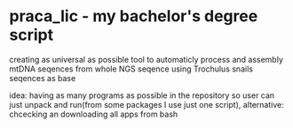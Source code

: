 # praca_lic - my bachelor's degree script

creating as universal as possible tool to automaticly process and assembly mtDNA seqences from whole NGS seqence using Trochulus snails seqences as base

idea: having as many programs as possible in the repository so user can just unpack and run(from some packages I use just one script), alternative: chcecking an downloading all apps from bash
